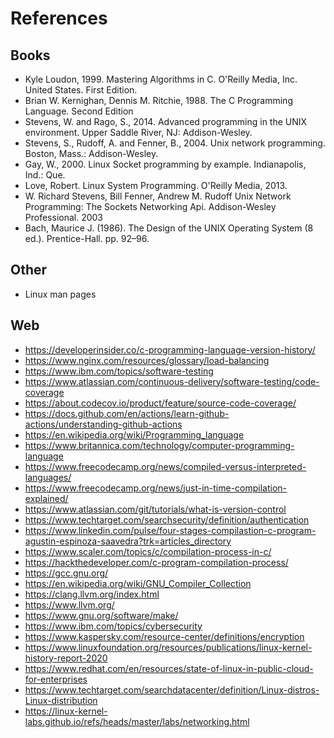 # References

## Books
- Kyle Loudon, 1999. Mastering Algorithms in C. O'Reilly Media, Inc. United States. First Edition.
- Brian W. Kernighan, Dennis M. Ritchie, 1988. The C Programming Language. Second Edition
- Stevens, W. and Rago, S., 2014. Advanced programming in the UNIX environment. Upper Saddle River, NJ: Addison-Wesley.
- Stevens, S., Rudoff, A. and Fenner, B., 2004. Unix network programming. Boston, Mass.: Addison-Wesley.
- Gay, W., 2000. Linux Socket programming by example. Indianapolis, Ind.: Que.
- Love, Robert. Linux System Programming. O'Reilly Media, 2013.
- W. Richard Stevens, Bill Fenner, Andrew M. Rudoff Unix Network Programming: The Sockets Networking Api. Addison-Wesley Professional. 2003
- Bach, Maurice J. (1986). The Design of the UNIX Operating System (8 ed.). Prentice-Hall. pp. 92–96.

## Other
- Linux man pages

## Web
- https://developerinsider.co/c-programming-language-version-history/
- https://www.nginx.com/resources/glossary/load-balancing
- https://www.ibm.com/topics/software-testing
- https://www.atlassian.com/continuous-delivery/software-testing/code-coverage
- https://about.codecov.io/product/feature/source-code-coverage/
- https://docs.github.com/en/actions/learn-github-actions/understanding-github-actions
- https://en.wikipedia.org/wiki/Programming_language
- https://www.britannica.com/technology/computer-programming-language
- https://www.freecodecamp.org/news/compiled-versus-interpreted-languages/
- https://www.freecodecamp.org/news/just-in-time-compilation-explained/
- https://www.atlassian.com/git/tutorials/what-is-version-control
- https://www.techtarget.com/searchsecurity/definition/authentication
- https://www.linkedin.com/pulse/four-stages-compilastion-c-program-agustin-espinoza-saavedra?trk=articles_directory
- https://www.scaler.com/topics/c/compilation-process-in-c/
- https://hackthedeveloper.com/c-program-compilation-process/
- https://gcc.gnu.org/
- https://en.wikipedia.org/wiki/GNU_Compiler_Collection
- https://clang.llvm.org/index.html
- https://www.llvm.org/
- https://www.gnu.org/software/make/
- https://www.ibm.com/topics/cybersecurity
- https://www.kaspersky.com/resource-center/definitions/encryption
- https://www.linuxfoundation.org/resources/publications/linux-kernel-history-report-2020
- https://www.redhat.com/en/resources/state-of-linux-in-public-cloud-for-enterprises
- https://www.techtarget.com/searchdatacenter/definition/Linux-distros-Linux-distribution
- https://linux-kernel-labs.github.io/refs/heads/master/labs/networking.html
